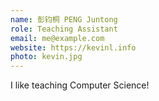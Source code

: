 ```yaml
---
name: 彭钧桐 PENG Juntong
role: Teaching Assistant
email: me@example.com
website: https://kevinl.info
photo: kevin.jpg
---
```


I like teaching Computer Science!
